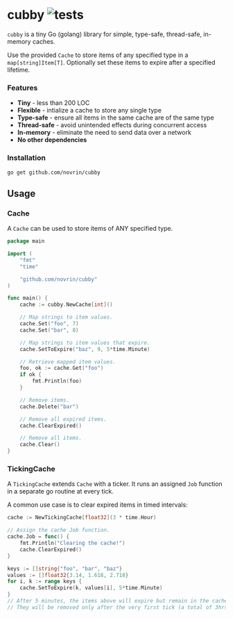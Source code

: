 # cubby ![tests](https://github.com/novrin/cubby/workflows/tests/badge.svg)

`cubby` is a tiny Go (golang) library for simple, type-safe, thread-safe, in-memory caches.

Use the provided `Cache` to store items of any specified type in a `map[string]Item[T]`. Optionally set these items to expire after a specified lifetime.

### Features

* **Tiny** - less than 200 LOC
* **Flexible** - intialize a cache to store any single type
* **Type-safe** - ensure all items in the same cache are of the same type
* **Thread-safe** - avoid unintended effects during concurrent access
* **In-memory** - eliminate the need to send data over a network
* **No other dependencies**


### Installation

```shell
go get github.com/novrin/cubby
``` 

## Usage

### Cache

A `Cache` can be used to store items of ANY specified type.

```go
package main

import (
	"fmt"
	"time"

    "github.com/novrin/cubby"
)

func main() {
	cache := cubby.NewCache[int]()

	// Map strings to item values.
	cache.Set("foo", 7)
	cache.Set("bar", 8)

	// Map strings to item values that expire.
	cache.SetToExpire("baz", 9, 5*time.Minute)

	// Retrieve mapped item values.
	foo, ok := cache.Get("foo")
	if ok {
		fmt.Println(foo)
	}

	// Remove items.
	cache.Delete("bar")

	// Remove all expired items.
	cache.ClearExpired()

	// Remove all items.
	cache.Clear()
}
```

### TickingCache

A `TickingCache` extends `Cache` with a ticker. It runs an assigned `Job` function in a separate go routine at every tick.

A common use case is to clear expired items in timed intervals:

```go
cache := NewTickingCache[float32](3 * time.Hour)

// Assign the cache Job function.
cache.Job = func() {
    fmt.Println("Clearing the cache!")
    cache.ClearExpired()
}

keys := []string{"foo", "bar", "baz"}
values := []float32{3.14, 1.618, 2.718}
for i, k := range keys {
    cache.SetToExpire(k, values[i], 5*time.Minute)
}
// After 5 minutes, the items above will expire but remain in the cache.
// They will be removed only after the very first tick (a total of 3hrs later).
```